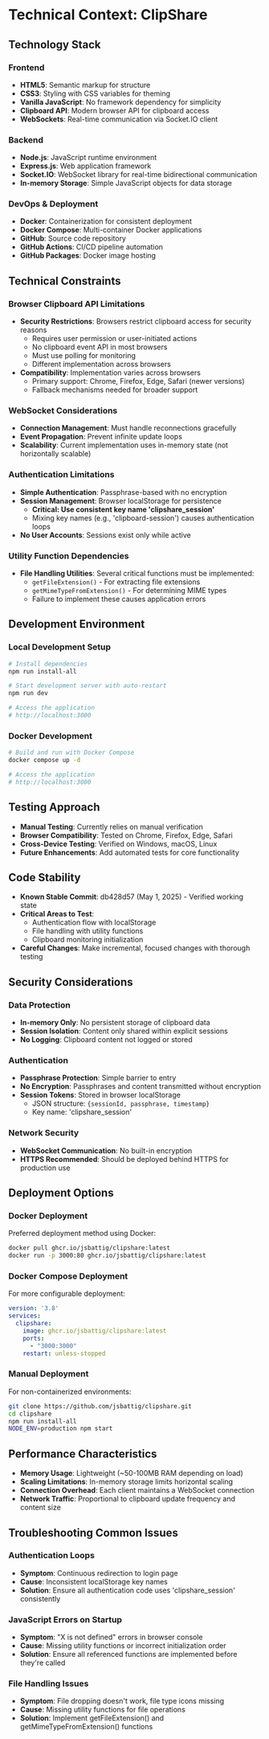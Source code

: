 # Technical Context: ClipShare

## Technology Stack

### Frontend
- **HTML5**: Semantic markup for structure
- **CSS3**: Styling with CSS variables for theming
- **Vanilla JavaScript**: No framework dependency for simplicity
- **Clipboard API**: Modern browser API for clipboard access
- **WebSockets**: Real-time communication via Socket.IO client

### Backend
- **Node.js**: JavaScript runtime environment
- **Express.js**: Web application framework
- **Socket.IO**: WebSocket library for real-time bidirectional communication
- **In-memory Storage**: Simple JavaScript objects for data storage

### DevOps & Deployment
- **Docker**: Containerization for consistent deployment
- **Docker Compose**: Multi-container Docker applications
- **GitHub**: Source code repository
- **GitHub Actions**: CI/CD pipeline automation
- **GitHub Packages**: Docker image hosting

## Technical Constraints

### Browser Clipboard API Limitations
- **Security Restrictions**: Browsers restrict clipboard access for security reasons
  - Requires user permission or user-initiated actions
  - No clipboard event API in most browsers
  - Must use polling for monitoring
  - Different implementation across browsers
- **Compatibility**: Implementation varies across browsers
  - Primary support: Chrome, Firefox, Edge, Safari (newer versions)
  - Fallback mechanisms needed for broader support

### WebSocket Considerations
- **Connection Management**: Must handle reconnections gracefully
- **Event Propagation**: Prevent infinite update loops
- **Scalability**: Current implementation uses in-memory state (not horizontally scalable)

### Authentication Limitations
- **Simple Authentication**: Passphrase-based with no encryption
- **Session Management**: Browser localStorage for persistence
  - **Critical: Use consistent key name 'clipshare_session'**
  - Mixing key names (e.g., 'clipboard-session') causes authentication loops
- **No User Accounts**: Sessions exist only while active

### Utility Function Dependencies
- **File Handling Utilities**: Several critical functions must be implemented:
  - `getFileExtension()` - For extracting file extensions
  - `getMimeTypeFromExtension()` - For determining MIME types
  - Failure to implement these causes application errors

## Development Environment

### Local Development Setup
```bash
# Install dependencies
npm run install-all

# Start development server with auto-restart
npm run dev

# Access the application
# http://localhost:3000
```

### Docker Development
```bash
# Build and run with Docker Compose
docker compose up -d

# Access the application
# http://localhost:3000
```

## Testing Approach
- **Manual Testing**: Currently relies on manual verification
- **Browser Compatibility**: Tested on Chrome, Firefox, Edge, Safari
- **Cross-Device Testing**: Verified on Windows, macOS, Linux
- **Future Enhancements**: Add automated tests for core functionality

## Code Stability
- **Known Stable Commit**: db428d57 (May 1, 2025) - Verified working state
- **Critical Areas to Test**:
  - Authentication flow with localStorage
  - File handling with utility functions
  - Clipboard monitoring initialization
- **Careful Changes**: Make incremental, focused changes with thorough testing

## Security Considerations

### Data Protection
- **In-memory Only**: No persistent storage of clipboard data
- **Session Isolation**: Content only shared within explicit sessions
- **No Logging**: Clipboard content not logged or stored

### Authentication
- **Passphrase Protection**: Simple barrier to entry
- **No Encryption**: Passphrases and content transmitted without encryption
- **Session Tokens**: Stored in browser localStorage
  - JSON structure: `{sessionId, passphrase, timestamp}`
  - Key name: 'clipshare_session'

### Network Security
- **WebSocket Communication**: No built-in encryption
- **HTTPS Recommended**: Should be deployed behind HTTPS for production use

## Deployment Options

### Docker Deployment
Preferred deployment method using Docker:
```bash
docker pull ghcr.io/jsbattig/clipshare:latest
docker run -p 3000:80 ghcr.io/jsbattig/clipshare:latest
```

### Docker Compose Deployment
For more configurable deployment:
```yaml
version: '3.8'
services:
  clipshare:
    image: ghcr.io/jsbattig/clipshare:latest
    ports:
      - "3000:3000"
    restart: unless-stopped
```

### Manual Deployment
For non-containerized environments:
```bash
git clone https://github.com/jsbattig/clipshare.git
cd clipshare
npm run install-all
NODE_ENV=production npm start
```

## Performance Characteristics
- **Memory Usage**: Lightweight (~50-100MB RAM depending on load)
- **Scaling Limitations**: In-memory storage limits horizontal scaling
- **Connection Overhead**: Each client maintains a WebSocket connection
- **Network Traffic**: Proportional to clipboard update frequency and content size

## Troubleshooting Common Issues

### Authentication Loops
- **Symptom**: Continuous redirection to login page
- **Cause**: Inconsistent localStorage key names
- **Solution**: Ensure all authentication code uses 'clipshare_session' consistently

### JavaScript Errors on Startup
- **Symptom**: "X is not defined" errors in browser console
- **Cause**: Missing utility functions or incorrect initialization order
- **Solution**: Ensure all referenced functions are implemented before they're called

### File Handling Issues
- **Symptom**: File dropping doesn't work, file type icons missing
- **Cause**: Missing utility functions for file operations
- **Solution**: Implement getFileExtension() and getMimeTypeFromExtension() functions
